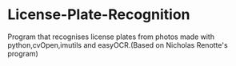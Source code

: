 # License-Plate-Recognition
Program that recognises license plates from photos made with python,cvOpen,imutils and easyOCR.(Based on Nicholas Renotte's program)
